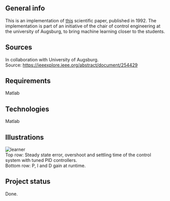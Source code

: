 ## General info
This is an implementation of [this](https://ieeexplore.ieee.org/abstract/document/254429) scientific paper, published in 1992. The implementation is part of an initiative 
of the chair of control engineering at the university of Augsburg, to bring machine learning closer to the students.

## Sources
In collaboration with University of Augsburg. <br>
Source: https://ieeexplore.ieee.org/abstract/document/254429

## Requirements
Matlab

## Technologies
Matlab

## Illustrations
![learner](https://user-images.githubusercontent.com/78420756/109501097-6b132800-7a97-11eb-8149-4276cd6c2b92.PNG) <br>
Top row: Steady state error, overshoot and settling time of the control system with tuned PID controllers. <br>
Bottom row: P, I and D gain at runtime.

## Project status
Done.
